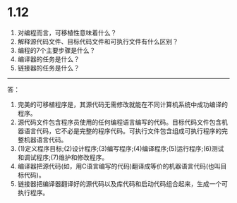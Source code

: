 
# 1.12

1. 对编程而言，可移植性意味着什么？
2. 解释源代码文件、目标代码文件和可执行文件有什么区别？
3. 编程的7个主要步骤是什么？
4. 编译器的任务是什么？
5. 链接器的任务是什么？

---
答：

1. 完美的可移植程序是，其源代码无需修改就能在不同计算机系统中成功编译的程序。
2. 源代码文件包含程序员使用的任何编程语言编写的代码。目标代码文件包含机器语言代码，它不必是完整的程序代码。可执行文件包含组成可执行程序的完整机器语言代码。
3. (1)定义程序目标;(2)设计程序;(3)编写程序;(4)编译程序;(5)运行程序;(6)测试和调试程序;(7)维护和修改程序。
4. 编译器把源代码(如，用C语言编写的代码)翻译成等价的机器语言代码(也叫目标代码)。
5. 链接器把编译器翻译好的源代码以及库代码和启动代码组合起来，生成一个可执行程序。
